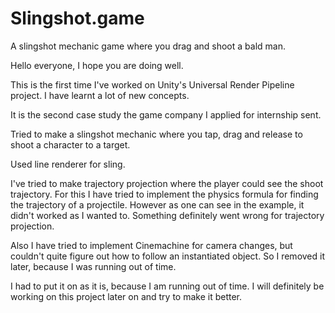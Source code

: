 # Slingshot.game
 A slingshot mechanic game where you drag and shoot a bald man.
 
 Hello everyone, I hope you are doing well.
 
 This is the first time I've worked on Unity's Universal Render Pipeline project. I have learnt a lot of new concepts.
 
 It is the second case study the game company I applied for internship sent.
 
 Tried to make a slingshot mechanic where you tap, drag and release to shoot a character to a target.
 
 Used line renderer for sling.
 
 I've tried to make trajectory projection where the player could see the shoot trajectory. 
 For this I have tried to implement the physics formula for finding the trajectory of a projectile.
 However as one can see in the example, it didn't worked as I wanted to. Something definitely went wrong for trajectory projection.
 
 Also I have tried to implement Cinemachine for camera changes, but couldn't quite figure out how to follow an instantiated object.
 So I removed it later, because I was running out of time.
 
 I had to put it on as it is, because I am running out of time.
 I will definitely be working on this project later on and try to make it better.
